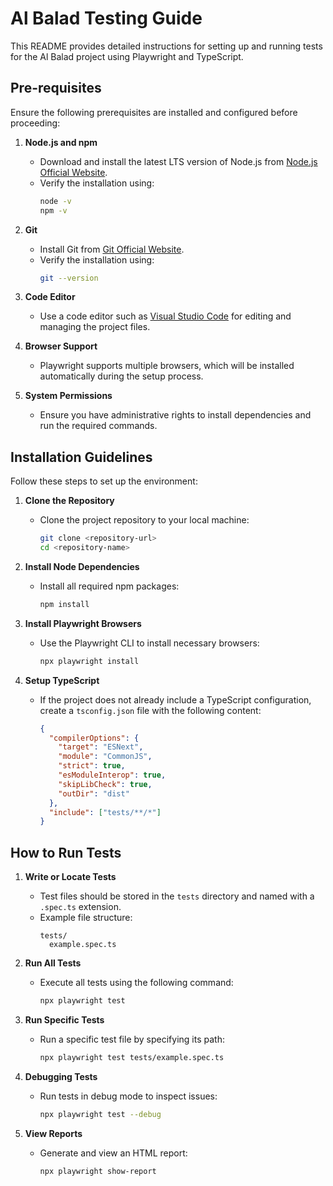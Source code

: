 # Al Balad Testing Guide

This README provides detailed instructions for setting up and running tests for the Al Balad project using Playwright and TypeScript.

## Pre-requisites

Ensure the following prerequisites are installed and configured before proceeding:

1. **Node.js and npm**

   - Download and install the latest LTS version of Node.js from [Node.js Official Website](https://nodejs.org/).
   - Verify the installation using:
     ```bash
     node -v
     npm -v
     ```

2. **Git**

   - Install Git from [Git Official Website](https://git-scm.com/).
   - Verify the installation using:
     ```bash
     git --version
     ```

3. **Code Editor**

   - Use a code editor such as [Visual Studio Code](https://code.visualstudio.com/) for editing and managing the project files.

4. **Browser Support**

   - Playwright supports multiple browsers, which will be installed automatically during the setup process.

5. **System Permissions**

   - Ensure you have administrative rights to install dependencies and run the required commands.

## Installation Guidelines

Follow these steps to set up the environment:

1. **Clone the Repository**

   - Clone the project repository to your local machine:
     ```bash
     git clone <repository-url>
     cd <repository-name>
     ```

2. **Install Node Dependencies**

   - Install all required npm packages:
     ```bash
     npm install
     ```

3. **Install Playwright Browsers**

   - Use the Playwright CLI to install necessary browsers:
     ```bash
     npx playwright install
     ```

4. **Setup TypeScript**

   - If the project does not already include a TypeScript configuration, create a `tsconfig.json` file with the following content:
     ```json
     {
       "compilerOptions": {
         "target": "ESNext",
         "module": "CommonJS",
         "strict": true,
         "esModuleInterop": true,
         "skipLibCheck": true,
         "outDir": "dist"
       },
       "include": ["tests/**/*"]
     }
     ```

## How to Run Tests

1. **Write or Locate Tests**

   - Test files should be stored in the `tests` directory and named with a `.spec.ts` extension.
   - Example file structure:
     ```
     tests/
       example.spec.ts
     ```

2. **Run All Tests**

   - Execute all tests using the following command:
     ```bash
     npx playwright test
     ```

3. **Run Specific Tests**

   - Run a specific test file by specifying its path:
     ```bash
     npx playwright test tests/example.spec.ts
     ```

4. **Debugging Tests**

   - Run tests in debug mode to inspect issues:
     ```bash
     npx playwright test --debug
     ```

5. **View Reports**

   - Generate and view an HTML report:
     ```bash
     npx playwright show-report
     ```



